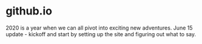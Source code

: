 # github.io
2020 is a year when we can all pivot into exciting new adventures. June 15 update - kickoff and start by setting up the site and figuring out what to say.
